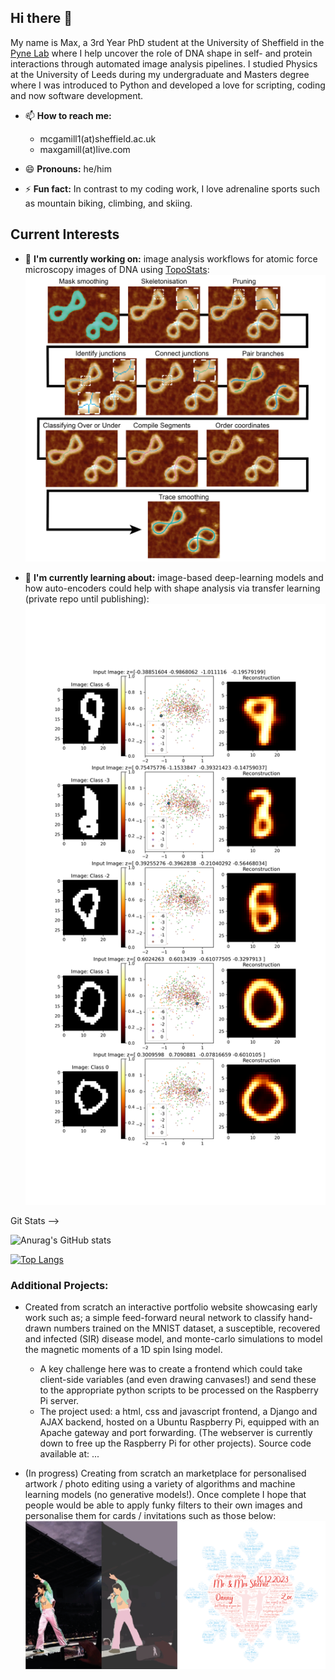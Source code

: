 ## Hi there 👋

My name is Max, a 3rd Year PhD student at the University of Sheffield in the [Pyne Lab](https://pyne-lab.uk/) where I help uncover the role of DNA shape in self- and protein interactions through automated image analysis pipelines. I studied Physics at the University of Leeds during my undergraduate and Masters degree where I was introduced to Python and developed a love for scripting, coding and now software development.

- 📫 **How to reach me:** 
  - mcgamill1(at)sheffield.ac.uk
  - maxgamill(at)live.com

- 😄 **Pronouns:** he/him

- ⚡ **Fun fact:** In contrast to my coding work, I love adrenaline sports such as mountain biking, climbing, and skiing.

## Current Interests
- 🔭 **I'm currently working on:** image analysis workflows for atomic force microscopy images of DNA using [TopoStats](https://github.com/AFM-SPM/TopoStats/):
![DNA tracing workflow](images/tracing_pipeline.png)

- 🌱 **I'm currently learning about:** image-based deep-learning models and how auto-encoders could help with shape analysis via transfer learning (private repo until publishing):
![Inferring DNA shape via latent space variables](images/minicircles_on_mnist.png)

Git Stats -->

![Anurag's GitHub stats](https://github-readme-stats.vercel.app/api?username=maxgamill-sheffield&count_private=true&show_icons=true&theme=blueberry)

[![Top Langs](https://github-readme-stats.vercel.app/api/top-langs/?username=maxgamill-sheffield&layout=compact&theme=blueberry&hide=javascript,html,css)](https://github.com/anuraghazra/github-readme-stats)

### Additional Projects:
- Created from scratch an interactive portfolio website showcasing early work such as; a simple feed-forward neural network to classify hand-drawn numbers trained on the MNIST dataset, a susceptible, recovered and infected (SIR) disease model, and monte-carlo simulations to model the magnetic moments of a 1D spin Ising model.
  - A key challenge here was to create a frontend which could take client-side variables (and even drawing canvases!) and send these to the appropriate python scripts to be processed on the Raspberry Pi server.
  - The project used: a html, css and javascript frontend, a Django and AJAX backend, hosted on a Ubuntu Raspberry Pi, equipped with an Apache gateway and port forwarding. (The webserver is currently down to free up the Raspberry Pi for other projects). Source code available at: ...

- (In progress) Creating from scratch an marketplace for personalised artwork / photo editing using a variety of algorithms and machine learning models (no generative models!). Once complete I hope that people would be able to apply funky filters to their own images and personalise them for cards / invitations such as those below:
![Image website](images/image-site.png)